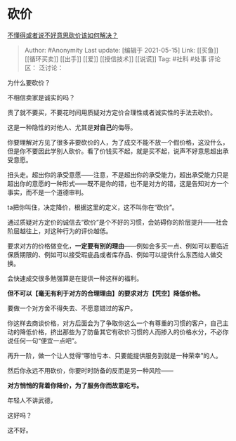 # 砍价
[不懂得或者说不好意思砍价该如何解决？](https://www.zhihu.com/question/457999875/answer/1873307195)

> Author: #Anonymity
> Last update: [编辑于 2021-05-15]
> Link: [[买鱼]] [[循环买卖]] [[出手]] [[爱]] [[授信技术]] [[说谎]]
> Tag: #社科 #处事
> 评论区：
> 泛讨论：

为什么要砍价？

不相信卖家是诚实的吗？

贵了就不要买，不要花时间用质疑对方定价合理性或者诚实性的手法去砍价。

这是一种隐性的对他人、尤其是**对自己**的侮辱。

你要理解对方见了很多非要砍价的人，为了成交不能不放一个假价格，这没什么，但是你不要因此学别人砍价。看了价钱买不起，就是买不起，说声不好意思超出承受意愿。

扭头走。超出你的承受意愿——注意，不是超出你的承受能力，超出承受能力只是超出你的意愿的一种形式——既不是你的错，也不是对方的错，这是告知对方一个事实，而不是一个道德审判。

ta把你叫住，决定降价，根据这里的定义，这不叫你在“砍价”。

通过质疑对方定价的诚信去“砍价”是个不好的习惯，会妨碍你的阶层提升——社会阶层越往上，对这种行为的评价越低。

要求对方的价格做变化，**一定要有别的理由**——例如会多买一点、例如可以要临近保质期限的、例如可以接受瑕疵品或者库存品、例如可以提供什么东西给人做交换。

会快速成交很多勉强算是在提供一种这样的福利。

**但不可以【毫无有利于对方的合理理由】的要求对方【凭空】降低价格。**

要做一个对方舍不得失去、不愿意错过的客户。

你这样去商谈价格，对方后面会为了争取你这么一个有尊重的习惯的客户，自己主动的降低价格，挤出那些为了防备其它有砍价习惯的人而掺入的价格水分，不必你说任何一句“便宜一点吧”。

再升一阶，做一个让人觉得“哪怕亏本、只要能提供服务到就是一种荣幸”的人。

然后你永远不用砍价，你要时时防备的反而是另一种风险——

**对方悄悄的背着你降价，为了服务你而故意吃亏。**

年轻人不讲武德，

这好吗？

这不好。
